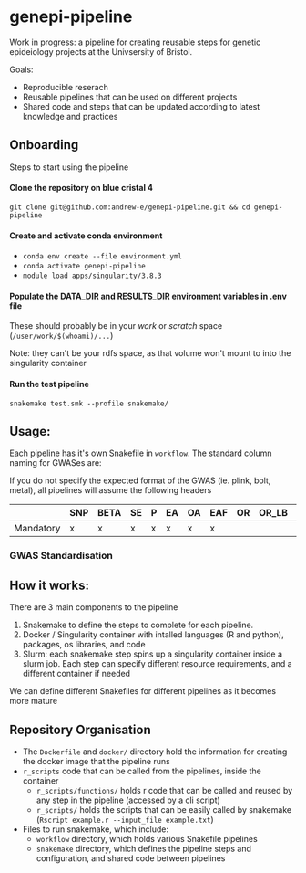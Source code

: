 # genepi-pipeline

Work in progress: a pipeline for creating reusable steps for genetic epideiology projects at the Univsersity of Bristol.

Goals:
* Reproducible reserach
* Reusable pipelines that can be used on different projects
* Shared code and steps that can be updated according to latest knowledge and practices

## Onboarding

Steps to start using the pipeline
#### Clone the repository on blue cristal 4
`git clone git@github.com:andrew-e/genepi-pipeline.git && cd genepi-pipeline`

#### Create and activate conda environment
* `conda env create --file environment.yml`
* `conda activate genepi-pipeline`
* `module load apps/singularity/3.8.3`

#### Populate the DATA_DIR and RESULTS_DIR environment variables in .env file
These should probably be in your *work* or *scratch* space (`/user/work/$(whoami)/...`)

Note: they can't be your rdfs space, as that volume won't mount to into the singularity container

#### Run the test pipeline
`snakemake test.smk --profile snakemake/`

## Usage:

Each pipeline has it's own Snakefile in `workflow`.  The standard column naming for GWASes are:

If you do not specify the expected format of the GWAS (ie. plink, bolt, metal), all pipelines will assume the following
headers

|           | SNP | BETA | SE  | P   | EA  | OA  | EAF | OR   | OR_LB | OR_UB |     |     |
|-----------|-----|-----|-----|-----|-----|-----|-----|-----|-------|-------|-----|-----|
| Mandatory | x | x | x | x | x | x | x |     |       |       |     |     |

### GWAS Standardisation



## How it works:

There are 3 main components to the pipeline
1. Snakemake to define the steps to complete for each pipeline.
2. Docker / Singularity container with intalled languages (R and python), packages, os libraries, and code
3. Slurm: each snakemake step spins up a singularity container inside a slurm job.  Each step can specify different resource requirements, and a different container if needed

We can define different Snakefiles for different pipelines as it becomes more mature

## Repository Organisation

* The `Dockerfile` and `docker/` directory hold the information for creating the docker image that the pipeline runs
* `r_scripts` code that can be called from the pipelines, inside the container
    * `r_scripts/functions/` holds r code that can be called and reused by any step in the pipeline (accessed by a cli script)
    * `r_scripts/` holds the scripts that can be easily called by snakemake (`Rscript example.r --input_file example.txt`)
* Files to run snakemake, which include:
  * `workflow` directory, which holds various Snakefile pipelines
  * `snakemake` directory, which defines the pipeline steps and configuration, and shared code between pipelines
